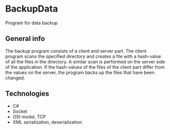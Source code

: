 # BackupData
Program for data backup 

## General info

The backup program consists of a client and server part.
The client program scans the specified directory and creates a file with a hash-value of all the files in the directory. 
A similar scan is performed on the server side of the application. If the hash-values of the files of the client part differ from the values on the server, the program backs up the files that have been changed.

## Technologies

* C#
* Socket
* OSI model, TCP
* XML serialization, deserialization
